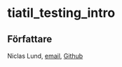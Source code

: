 # tiatil_testing_intro

## Författare

Niclas Lund, [email](niclas.lund@ntig.se), [Github](https://github.com/ntinacklund)
